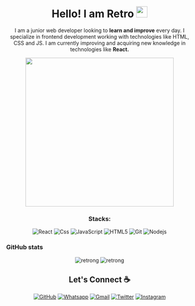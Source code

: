 <div id="header" align="center">
  <h1>
  Hello! I am Retro
  <img src="https://media.giphy.com/media/hvRJCLFzcasrR4ia7z/giphy.gif" width="30px"/>
  </h1>
  <p>I am a junior web developer looking to <strong>learn and improve</strong> every day. I specialize in frontend development working
with technologies like HTML, CSS and JS. I am currently improving and acquiring new knowledge in technologies like <strong>React.</strong></p>
  <img width="400" src="https://media.giphy.com/media/IoP0PvbbSWGAM/giphy.gif"/>
</div>

<h3 align="center">Stacks:</h3>
<p align="center">
  <img alt="React" src="https://img.shields.io/badge/-React-ffb400?style=flat-square&logo=react&logoColor=white" />
  <img alt="Css" src="https://img.shields.io/badge/css3-%23ffb400.svg?tyle=flat-square&logo=css3&logoColor=white" />
  <img alt="JavaScript" src="https://img.shields.io/badge/-JavaScript-ffb400?style=flat-square&logo=javascript&logoColor=white" />
  <img alt="HTML5" src="https://img.shields.io/badge/-HTML5-ffb400?style=flat-square&logo=html5&logoColor=white" />
  <img alt="Git" src="https://img.shields.io/badge/-Git-ffb400?style=flat-square&logo=git&logoColor=white" />
  <img alt="Nodejs" src="https://img.shields.io/badge/-Nodejs-ffb400?style=flat-square&logo=Node.js&logoColor=white" />
</p>

### GitHub stats

<div align="center" height='130px'> <img src="https://github-readme-stats.vercel.app/api?username=retrong&show_icons=true&hide_title=true&include_all_commits=true&line_height=21&bg_color=0,ffb400,ffb400,F6C03D,F4DDA6&count_private=true&theme=graywhite" alt="retrong"/> <img src="https://github-readme-stats.vercel.app/api/top-langs/?username=retrong&layout=compact&show_icons=true&bg_color=0,EFE4CA,F4DDA6,F6C03D&theme=graywhite&hide_title=true" alt="retrong"/> </div> 


<!--***FOOTER SECTION***-->
<h2 align="center">Let's Connect ☕</h2>
<p align="center">
  <a href="https://github.com/retrong"><img src="https://img.icons8.com/bubbles/52/000000/github.png" alt="GitHub"/></a>
  <a href="https://wa.me/2349050870228"><img src="https://img.icons8.com/clouds/52/000000/whatsapp.png" alt="Whatsapp"/></a>
  <a href="mailto:eguobabarth@gmail.com"><img src="https://img.icons8.com/bubbles/52/000000/gmail.png" alt="Gmail"/></a>
  <a href="https://twitter.com/FvtvreAce"><img src="https://img.icons8.com/clouds/52/000000/twitter-circled.png" alt="Twitter"/></a>
  <a href="mailto:eguobabarth@gmail.com"><img src="https://img.icons8.com/bubbles/52/000000/instagram-new--v1.png" alt="Instagram"/></a>
</p>
